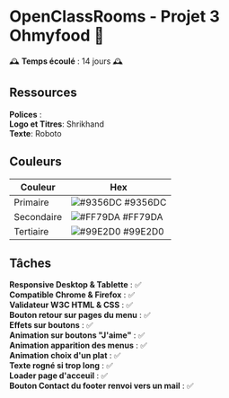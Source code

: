 # OpenClassRooms - Projet 3 Ohmyfood 🍲

🕰 **Temps écoulé** : 14 jours 🕰

## Ressources
**Polices** :  
**Logo et Titres**: Shrikhand  
**Texte**: Roboto

## Couleurs

| Couleur             | Hex                                                                |
| ----------------- | ------------------------------------------------------------------ |
| Primaire | ![#9356DC](https://via.placeholder.com/10/9356DC?text=+) #9356DC |
| Secondaire | ![#FF79DA](https://via.placeholder.com/10/FF79DA?text=+) #FF79DA |
| Tertiaire | ![#99E2D0](https://via.placeholder.com/10/99E2D0?text=+) #99E2D0 |



## Tâches

**Responsive Desktop & Tablette** : ✅  
**Compatible Chrome & Firefox** : ✅  
**Validateur W3C HTML & CSS** : ✅  
**Bouton retour sur pages du menu** : ✅  
**Effets sur boutons** : ✅  
**Animation sur boutons "J'aime"** : ✅  
**Animation apparition des menus** : ✅  
**Animation choix d'un plat** : ✅  
**Texte rogné si trop long** : ✅  
**Loader page d'acceuil** : ✅  
**Bouton Contact du footer renvoi vers un mail** : ✅